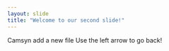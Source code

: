 ```yaml
---
layout: slide
title: "Welcome to our second slide!"
---
```

Camsyn add a new file
Use the left arrow to go back!
